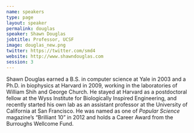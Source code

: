 ```yaml
---
name: speakers
type: page
layout: speaker
permalink: douglas
speaker: Shawn Douglas
jobtitle: Professor, UCSF
image: douglas_new.png
twitter: https://twitter.com/smd4
website: http://www.shawndouglas.com
session: 3
---
```

Shawn Douglas earned a B.S. in computer science at Yale in 2003 and a Ph.D. in biophysics at Harvard in 2009, working in the laboratories of William Shih and George Church. He stayed at Harvard as a postdoctoral fellow at the Wyss Institute for Biologically Inspired Engineering, and recently started his own lab as an assistant professor at the University of California at San Francisco. He was named as one of <em>Popular Science</em> magazine’s “Brilliant 10” in 2012 and holds a Career Award from the Burroughs Wellcome Fund.
